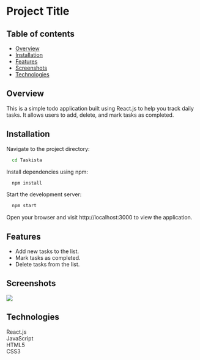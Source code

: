 # Project Title

## Table of contents

- [Overview](#overview)
- [Installation](#installation)
- [Features](#features)
- [Screenshots](#screenshots)
- [Technologies](#technologies)

## Overview

This is a simple todo application built using React.js to help you track daily tasks. It allows users to add, delete, and mark tasks as completed.

## Installation

Navigate to the project directory:

```bash
  cd Taskista
```

Install dependencies using npm:

```bash
  npm install
```

Start the development server:

```bash
  npm start
```

Open your browser and visit http://localhost:3000 to view the application.

## Features

- Add new tasks to the list.
- Mark tasks as completed.
- Delete tasks from the list.

## Screenshots

<img src='public/todo.png'><br>

## Technologies

React.js  
JavaScript  
HTML5  
CSS3  
